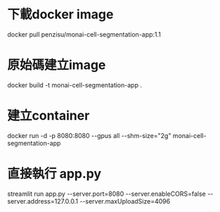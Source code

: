 # 下載docker image
docker pull penzisu/monai-cell-segmentation-app:1.1

# 原始碼建立image
docker build -t monai-cell-segmentation-app .

# 建立container
docker run -d -p 8080:8080 --gpus all --shm-size="2g" monai-cell-segmentation-app

# 直接執行 app.py
streamlit run app.py --server.port=8080 --server.enableCORS=false --server.address=127.0.0.1 --server.maxUploadSize=4096
